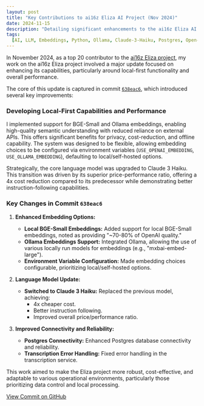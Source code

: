 ```yaml
---
layout: post
title: "Key Contributions to ai16z Eliza AI Project (Nov 2024)"
date: 2024-11-15
description: "Detailing significant enhancements to the ai16z Eliza AI project, focusing on local-first capabilities, model optimization, and backend stability."
tags:
  [AI, LLM, Embeddings, Python, Ollama, Claude-3-Haiku, Postgres, Open-Source]
---
```


In November 2024, as a top 20 contributor to the [ai16z Eliza project](https://github.com/augchan42/eliza), my work on the ai16z Eliza project involved a major update focused on enhancing its capabilities, particularly around local-first functionality and overall performance.

The core of this update is captured in commit [`638eac6`](https://github.com/augchan42/eliza/commit/638eac67a83bd3346bb48ae5d5921857f44cf980), which introduced several key improvements:

### Developing Local-First Capabilities and Performance

I implemented support for BGE-Small and Ollama embeddings, enabling high-quality semantic understanding with reduced reliance on external APIs. This offers significant benefits for privacy, cost-reduction, and offline capability. The system was designed to be flexible, allowing embedding choices to be configured via environment variables (`USE_OPENAI_EMBEDDING`, `USE_OLLAMA_EMBEDDING`), defaulting to local/self-hosted options.

Strategically, the core language model was upgraded to Claude 3 Haiku. This transition was driven by its superior price-performance ratio, offering a 4x cost reduction compared to its predecessor while demonstrating better instruction-following capabilities.

### Key Changes in Commit `638eac6`

1.  **Enhanced Embedding Options:**

    - **Local BGE-Small Embeddings:** Added support for local BGE-Small embeddings, noted as providing "~70-80% of OpenAI quality."
    - **Ollama Embeddings Support:** Integrated Ollama, allowing the use of various locally run models for embeddings (e.g., "mxbai-embed-large").
    - **Environment Variable Configuration:** Made embedding choices configurable, prioritizing local/self-hosted options.

2.  **Language Model Update:**

    - **Switched to Claude 3 Haiku:** Replaced the previous model, achieving:
      - 4x cheaper cost.
      - Better instruction following.
      - Improved overall price/performance ratio.

3.  **Improved Connectivity and Reliability:**

    - **Postgres Connectivity:** Enhanced Postgres database connectivity and reliability.
    - **Transcription Error Handling:** Fixed error handling in the transcription service.

This work aimed to make the Eliza project more robust, cost-effective, and adaptable to various operational environments, particularly those prioritizing data control and local processing.

[View Commit on GitHub](https://github.com/augchan42/eliza/commit/638eac67a83bd3346bb48ae5d5921857f44cf980)
